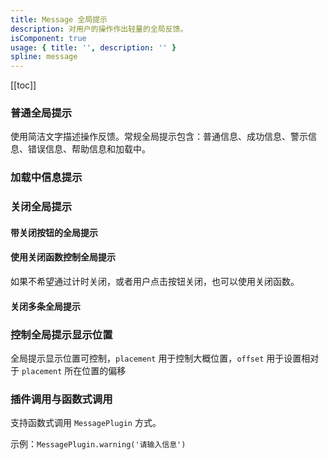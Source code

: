 ```yaml
---
title: Message 全局提示
description: 对用户的操作作出轻量的全局反馈。
isComponent: true
usage: { title: '', description: '' }
spline: message
---
```


[[toc]]

<script>
import Usage from "../DocUsage.svelte"
</script>

<Usage></Usage>

### 普通全局提示

使用简洁文字描述操作反馈。常规全局提示包含：普通信息、成功信息、警示信息、错误信息、帮助信息和加载中。

### 加载中信息提示

### 关闭全局提示

#### 带关闭按钮的全局提示

#### 使用关闭函数控制全局提示

如果不希望通过计时关闭，或者用户点击按钮关闭，也可以使用关闭函数。

#### 关闭多条全局提示

### 控制全局提示显示位置

全局提示显示位置可控制，`placement` 用于控制大概位置，`offset` 用于设置相对于 `placement` 所在位置的偏移

### 插件调用与函数式调用

支持函数式调用 `MessagePlugin` 方式。

示例：`MessagePlugin.warning('请输入信息')`
